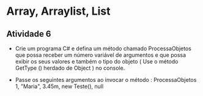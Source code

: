 # Array, Arraylist, List

## Atividade 6

- Crie um programa C# e defina um método chamado ProcessaObjetos que possa receber um número variável de argumentos e que possa 
exibir os seus valores e também o tipo do objeto ( Use o método GetType () herdado de Object ) no console. 

- Passe os seguintes argumentos ao invocar o método : ProcessaObjetos 1, "Maria", 3.45m, new Teste(), null
